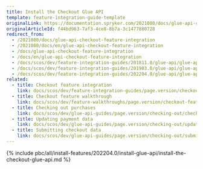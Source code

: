 ```yaml
---
title: Install the Checkout Glue API
template: feature-integration-guide-template
originalLink: https://documentation.spryker.com/2021080/docs/glue-api-checkout-feature-integration
originalArticleId: f44bd963-7af3-4ce8-8b7a-3c1477880728
redirect_from:
  - /2021080/docs/glue-api-checkout-feature-integration
  - /2021080/docs/en/glue-api-checkout-feature-integration
  - /docs/glue-api-checkout-feature-integration
  - /docs/en/glue-api-checkout-feature-integration
  - /docs/scos/dev/feature-integration-guides/201811.0/glue-api/glue-api-checkout-feature-integration.html
  - /docs/scos/dev/feature-integration-guides/201903.0/glue-api/glue-api-checkout-feature-integration.html
  - /docs/scos/dev/feature-integration-guides/202204.0/glue-api/glue-api-checkout-feature-integration.html  
related:
  - title: Checkout feature integration
    link: docs/scos/dev/feature-integration-guides/page.version/checkout-feature-integration.html
  - title: Checkout feature walkthrough
    link: docs/scos/dev/feature-walkthroughs/page.version/checkout-feature-walkthrough.html
  - title: Checking out purchases
    link: docs/scos/dev/glue-api-guides/page.version/checking-out/checking-out-purchases.html
  - title: Updating payment data
    link: docs/scos/dev/glue-api-guides/page.version/checking-out/updating-payment-data.html
  - title: Submitting checkout data
    link: docs/scos/dev/glue-api-guides/page.version/checking-out/submitting-checkout-data.html    
---
```


{% include pbc/all/install-features/202204.0/install-glue-api/install-the-checkout-glue-api.md %} <!-- To edit, see /_includes/pbc/all/install-features/202204.0/install-glue-api/install-the-checkout-glue-api.md -->
